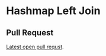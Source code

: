 # Hashmap Left Join

## Pull Request

[Latest open pull requst](https://github.com/HamzaAhmad97/data-structures-and-algorithms/pull/40).
